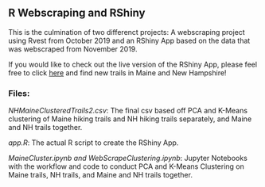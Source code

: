 ## R Webscraping and RShiny

This is the culmination of two differenct projects: A webscraping project using Rvest from October 2019 and an RShiny App based on the data that was webscraped from November 2019.

If you would like to check out the live version of the RShiny App, please feel free to click [here](https://jordanmyerowitz.shinyapps.io/RShinyAllTrails/) and find new trails in Maine and New Hampshire!

### Files:

*NHMaineClusteredTrails2.csv*: The final csv based off PCA and K-Means clustering of Maine hiking trails and NH hiking trails separately, and Maine and NH trails together.

*app.R*: The actual R script to create the RShiny App.

*MaineCluster.ipynb and WebScrapeClustering.ipynb*: Jupyter Notebooks with the workflow and code to conduct PCA and K-Means Clustering on Maine trails, NH trails, and Maine and NH trails together.
